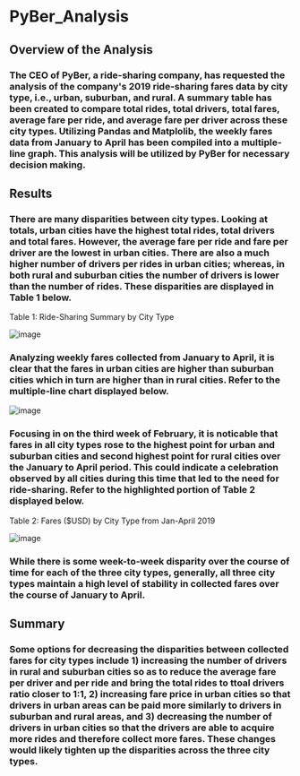 # PyBer_Analysis
## Overview of the Analysis
### The CEO of PyBer, a ride-sharing company, has requested the analysis of the company's 2019 ride-sharing fares data by city type, i.e., urban, suburban, and rural. A summary table has been created to compare total rides, total drivers, total fares, average fare per ride, and average fare per driver across these city types. Utilizing Pandas and Matplolib, the weekly fares data from January to April has been compiled into a multiple-line graph. This analysis will be utilized by PyBer for necessary decision making. 
## Results
### There are many disparities between city types. Looking at totals, urban cities have the highest total rides, total drivers and total fares. However, the average fare per ride and fare per driver are the lowest in urban cities. There are also a much higher number of drivers per rides in urban cities; whereas, in both rural and suburban cities the number of drivers is lower than the number of rides. These disparities are displayed in Table 1 below.
Table 1: Ride-Sharing Summary by City Type

![image](https://user-images.githubusercontent.com/102757676/166394256-c672c32e-be9c-4f58-94c3-535a09861c26.png)

### Analyzing weekly fares collected from January to April, it is clear that the fares in urban cities are higher than suburban cities which in turn are higher than in rural cities. Refer to the multiple-line chart displayed below.
![image](https://user-images.githubusercontent.com/102757676/166392551-72f64b22-3b05-4984-8b09-dfececc3e034.png)
### Focusing in on the third week of February, it is noticable that fares in all city types rose to the highest point for urban and suburban cities and second highest point for rural cities over the January to April period. This could indicate a celebration observed by all cities during this time that led to the need for ride-sharing. Refer to the highlighted portion of Table 2 displayed below.
Table 2: Fares ($USD) by City Type from Jan-April 2019

![image](https://user-images.githubusercontent.com/102757676/166393059-a8db7342-0a00-4edf-b8f9-da5864762f41.png)

### While there is some week-to-week disparity over the course of time for each of the three city types, generally, all three city types maintain a high level of stability in collected fares over the course of January to April.
## Summary
### Some options for decreasing the disparities between collected fares for city types include 1) increasing the number of drivers in rural and suburban cities so as to reduce the average fare per driver and per ride and bring the total rides to ttoal drivers ratio closer to 1:1, 2) increasing fare price in urban cities so that drivers in urban areas can be paid more similarly to drivers in suburban and rural areas, and 3) decreasing the number of drivers in urban cities so that the drivers are able to acquire more rides and therefore collect more fares. These changes would likely tighten up the disparities across the three city types.

